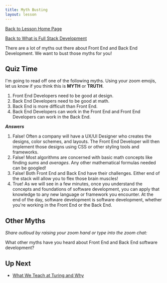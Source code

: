 ```yaml
---
title: Myth Busting
layout: lesson
---
```


<a href="../">Back to Lesson Home Page</a>

[Back to What is Full Stack Development](../what-is-fs)

There are a lot of myths out there about Front End and Back End Development.
We want to bust those myths for you!

## Quiz Time

I'm going to read off one of the following myths. 
Using your zoom emojis, let us know if you think this is **MYTH** or **TRUTH**.

1. Front End Developers need to be good at design.
2. Back End Developers need to be good at math.
3. Back End is more difficult than Front End.
4. Back End Developers can work in the Front End and Front End Developers can work in the Back End.

***Answers***

1. False! 
    Often a company will have a UX/UI Designer who creates the designs, color schemes, and layouts. The Front End Developer will then implement those designs using CSS or other styling tools and frameworks.
2. False!
    Most algorithms are concerned with basic math concepts like finding *sums* and *averages*. Any other mathematical formulas needed can be googled!
3. False!
    Both Front End and Back End have their challenges. Either end of the stack will allow you to flex those brain muscles!
4. True!
    As we will see in a few minutes, once you understand the concepts and foundations of software development, you can apply that knowledge to any new language or framework you encounter. At the end of the day, software development is software development, whether you're working in the Front End or the Back End.

## Other Myths

*Share outloud by raising your zoom hand or type into the zoom chat:*

What other myths have you heard about Front End and Back End software development? 

## Up Next
- [What We Teach at Turing and Why](../why-be-fe)